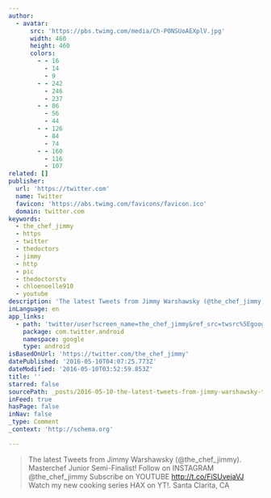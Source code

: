 ```yaml
---
author:
  - avatar:
      src: 'https://pbs.twimg.com/media/Ch-PONSUoAEXplV.jpg'
      width: 460
      height: 460
      colors:
        - - 16
          - 14
          - 9
        - - 242
          - 246
          - 237
        - - 86
          - 56
          - 44
        - - 126
          - 84
          - 74
        - - 160
          - 116
          - 107
related: []
publisher:
  url: 'https://twitter.com'
  name: Twitter
  favicon: 'https://abs.twimg.com/favicons/favicon.ico'
  domain: twitter.com
keywords:
  - the_chef_jimmy
  - https
  - twitter
  - thedoctors
  - jimmy
  - http
  - pic
  - thedoctorstv
  - chloenoelle910
  - youtube
description: 'The latest Tweets from Jimmy Warshawsky (@the_chef_jimmy). Masterchef Junior Semi-Finalist! Follow on INSTAGRAM @the_chef_jimmy Subscribe on YOUTUBE http://t.co/FiSUvejaVJ Watch my new cooking series HAX on YT!. Santa Clarita, CA'
inLanguage: en
app_links:
  - path: 'twitter/user?screen_name=the_chef_jimmy&ref_src=twsrc%5Egoogle%7Ctwcamp%5Eandroidseo%7Ctwgr%5Eprofile'
    package: com.twitter.android
    namespace: google
    type: android
isBasedOnUrl: 'https://twitter.com/the_chef_jimmy'
datePublished: '2016-05-10T04:07:25.773Z'
dateModified: '2016-05-10T03:52:59.853Z'
title: ''
starred: false
sourcePath: _posts/2016-05-10-the-latest-tweets-from-jimmy-warshawsky-the_chef_jimmy-m.md
inFeed: true
hasPage: false
inNav: false
_type: Comment
_context: 'http://schema.org'

---
```

> The latest Tweets from Jimmy Warshawsky (@the\_chef\_jimmy). Masterchef Junior Semi-Finalist! Follow on INSTAGRAM @the\_chef\_jimmy Subscribe on YOUTUBE http://t.co/FiSUvejaVJ Watch my new cooking series HAX on YT!. Santa Clarita, CA